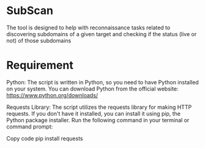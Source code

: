 # SubScan
The tool is designed to help with reconnaissance tasks related to discovering subdomains of a given target and checking if the status (live or not) of those subdomains

# Requirement
Python: The script is written in Python, so you need to have Python installed on your system. You can download Python from the official website: https://www.python.org/downloads/

Requests Library: The script utilizes the requests library for making HTTP requests. If you don't have it installed, you can install it using pip, the Python package installer. Run the following command in your terminal or command prompt:

Copy code
pip install requests
